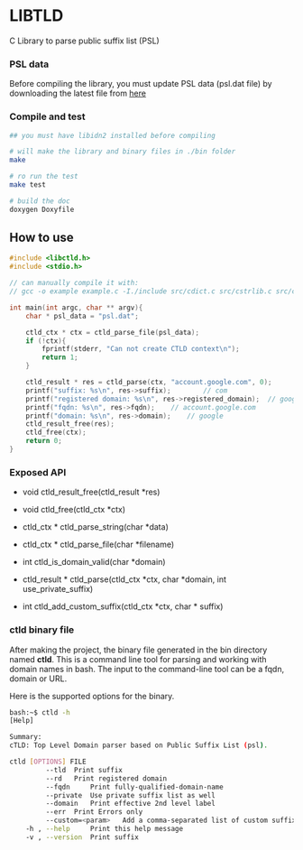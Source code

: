 # LIBTLD

C Library to parse public suffix list (PSL)


### PSL data

Before compiling the library, you must update PSL data (psl.dat file)
by downloading the latest file from [here](https://publicsuffix.org/list/)


### Compile and test
```bash
## you must have libidn2 installed before compiling

# will make the library and binary files in ./bin folder
make

# ro run the test
make test

# build the doc
doxygen Doxyfile
```

## How to use
```c
#include <libctld.h>
#include <stdio.h>

// can manually compile it with:
// gcc -o example example.c -I./include src/cdict.c src/cstrlib.c src/clist.c src/libctld.c -lidn2

int main(int argc, char ** argv){
    char * psl_data = "psl.dat";

    ctld_ctx * ctx = ctld_parse_file(psl_data);
    if (!ctx){
        fprintf(stderr, "Can not create CTLD context\n");
        return 1;
    }

    ctld_result * res = ctld_parse(ctx, "account.google.com", 0);
    printf("suffix: %s\n", res->suffix);        // com
    printf("registered domain: %s\n", res->registered_domain);  // google.com
    printf("fqdn: %s\n", res->fqdn);    // account.google.com
    printf("domain: %s\n", res->domain);    // google
    ctld_result_free(res);
    ctld_free(ctx);
    return 0;
}
```

### Exposed API

- void ctld\_result\_free(ctld\_result *res)
 
- void ctld\_free(ctld\_ctx *ctx)
 
- ctld\_ctx * ctld\_parse\_string(char *data)
 
- ctld\_ctx * ctld\_parse\_file(char *filename)
 
- int ctld\_is\_domain\_valid(char *domain)
 
- ctld_result * ctld_parse(ctld\_ctx *ctx, char *domain, int use\_private\_suffix)

- int ctld\_add\_custom\_suffix(ctld\_ctx *ctx, char * suffix)

### ctld binary file

After making the project, the binary file generated in the bin directory named __ctld__. 
This is a command line tool for parsing and working with domain names in bash.
The input to the command-line tool can be a fqdn, domain or URL.

Here is the supported options for the binary.
```bash
bash:~$ ctld -h
[Help]

Summary:
cTLD: Top Level Domain parser based on Public Suffix List (psl).

ctld [OPTIONS] FILE
	     --tld 	Print suffix
	     --rd 	Print registered domain
	     --fqdn 	Print fully-qualified-domain-name
	     --private 	Use private suffix list as well
         --domain   Print effective 2nd level label
	     --err 	Print Errors only
	     --custom=<param>	Add a comma-separated list of custom suffixes (no space)
	-h , --help 	Print this help message
	-v , --version 	Print suffix
```

